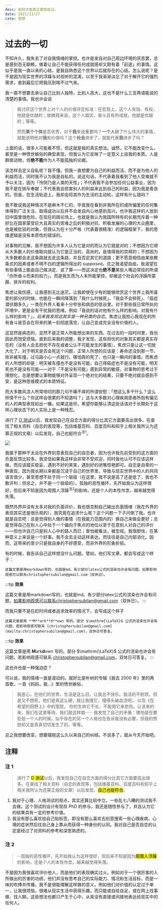 ```yaml
---
desc: 如何才能真正掌控自己。
date: 2021/11/27
cate: 思想
---
```


# 过去的一切

不知许久，我失去了对自我情绪的掌控。也许是发自对自己周边环境的厌恶罢，总是感到百无聊赖，做着让自己不能获得任何成就感却又颇有着「前途」的事情。这似乎是我一直以来的心结，是我自熟悉这个世界以后就存在的心结。怎么说呢？是不是因为现实世界的浮躁与对视听的混淆，以至于我渐渐淡忘了对于解开它的强烈需求，直到最后它把我压到喘不过气来。

我一直不想要去承认自己比别人独特，比别人高大，这也不是什么三言两语能说的清楚的事情。我也许会说

> 我讨厌这个世界上对个人的价值评定标准：在宏观上，这个人有钱、有权，他就是优越的；放微观来说，这个人踏实、奋斗且有所成就，他就是优越的；等等。
> 
> 然而**某个个体**是否优秀，对于**我**来说重要吗？**一个人**做了什么伟大的事情，就能说明他对**我**有价值吗？这个**社会**进步了，就能代表**我**进步了吗？

上面的话，很多人可能看不惯，但这就是我的真实想法。诚然，它不能改变什么，甚至是一种愤世嫉俗的典型表现，但我认为它反映了一定意义上自我的本质。人是群居动物，但**绝不能**作为人不能孤独的论据。

该怎样去定义自私呢？我不懂。但我一直想要为自己的利益而活，而不是为他人的利益而活，同时我不认为我是自私的。说这句话，不代表着我看到了他人受难就不予以关注，因为「怜悯乃是人类的天性」；不代表我不会参加任何公益事业，因为我不是在排斥奉献；不代表我会损害别人的利益来达到自己的利益，因为我是善良的。但是，在生活轨迹上，我却会将其作为生活的主动轮。这样有什么错吗？

我不敢说我这种情况不是麻木不仁的，毕竟我在看到非我所在的或所偏爱的任何集体得到广泛关注、取得成功以后并不会发自内心地感到高兴。也许我这样的人放到旧中国里很危险，在现在的舆论场上，也就是我认为我国所特有的长期充斥着一种好比在国家蒙受巨大且真实的苦难之后的积极对抗、积极发展的心理的大众圈里，也是被批驳的对象，但我认为在十分严格（代表着很精准）的逻辑框架下，我的思维逻辑是没有本质性的错误的。

对事物的见解，我不想因为许多人认为它是对的而认为它就是对的；不想因为它顺从大多数人的价值取向就认为它是正当的、高尚的，是值得我的崇拜的；不想因为大多数都会走这条路就去走这条路，并且否定其它的道路；更不愿意相信由某些教条式的因素或者不明不白的逻辑所得出的 *supposed*。总之我渴望自由，我渴望在有些事情上能由自己做决定、说了算——而这决定也**绝不是**某些人嘴边常挂的所谓「你所奋斗而来的权力」，而是我生而为人本所能掌控，却被这个社会的浮躁所蒙蔽、排斥的权利。

焦虑让我伤感，让我感到无比迷茫。让我即使在少有的能够欣赏这个世界上我所喜爱的部分的时候，也能在一瞬间降落到「我什么时候死」、「我会不会猝死」、「癌症潜伏期多久」一类在外界人看来十分夸张和病态的低谷里。对于那些我日常所处的环境中，更是会有干扰我的思绪，例如「我说的话对他有什么样的影响，对我有什么样的影响？」，*后来我发现这其实是一种另类的自恋*。焦虑让我担心我现在的所有奋斗是否会在将来的某一刻彻底落空，让自己变成完全没有价值的人。

这显然是病态的，显然不是正常人所能想出来的东西。在过去的一段时间里，我也因此而饱受烦恼。直到后来我的调整，我才发现，这些担忧的对象其实都是真实存在的（没有人会去担忧不存在或者公认不可能发生的事情），焦虑只是让这一切放大化了。对于明天是否会死这个问题，正常人所想的应该是：寿命还没到那一节，除非被车撞，过马路小心一点就行。哪怕真的死了，也只是一瞬间的事情。而焦虑的人所想的却是：明天被车撞也不是没有可能，自己得癌症也不是没有可能，明天死也不是没有可能——对于「不是没有可能」感到异常的敏感，对事物的思考过于理想化，总是想要让事物能够对外呈现一个绝对化的结果，只要不绝对就会感到不安，是这种思维模式的本质特征。

而大多数风凉人所常唠叨的那几句不痛不痒的所谓安慰：「想这么多干什么？这么矫情干什么？你这样会很累的不知道吗？」这与大多数对心理疾病患者所抱有偏见的人的典型表现如出一辙。如果这是你，希望你能够认清这些话语对于长期处于这样心理状态下的人实际上是一种残忍。

进行了 [D 测试](https://www.idrlabs.com/cn/dark-core-personality/test.php)以后，我发现自己在自恋方面的得分比其它方面要高出很多。在查找了相关资料（自恋的表现等，包括维基百科、百度百科和知乎上相关我所认为还算正规的文章）以后发现，自己也挺符合<sup>注1</sup>。

![](https://z3.ax1x.com/2021/11/27/oeLeKg.jpg)

我属于那种不太会在外界刻意表现自己的自恋者，因为也许我先前受到的这方面的负面反馈比较多。我坚信如果我这样会非常不受欢迎，同时我也认可不应该这样做，而应该踏实稳妥，遇到不好的笑笑，遇到好的闭嘴惊艳即可。自恋是自卑的一种表现，因为我长期以来都是沉浸于自己的世界里，导致与现实世界中的人的共同语言很少，甚至思想不处于同一个层级（在这里，我不说是高了还是低了，我也不敢评判；但总之，并不是一个层级的）。孤独的恶性循环，先开始我认为这样很好，但后来不知是因为周围人浮躁<sup>注2</sup>的影响，还是个人的本性作祟，越来越觉得失落。

既然外界并没有太多对我的负面评价，我也很克制自己输出负面情绪（我在外界的表现其实还是很乐观的），我究竟在追求什么呢？这个问题一下子问倒了我。也许就是自恋吧：总是觉得别人做的事情（在我能力范围内的）换自己来做会更好；总是觉得自己在别人心中处于一个偏向于焦点的地位以至于在意别人对自己的评价——但也许自己只是别人心中的路人而已；害怕被看淡，被忽视。我很胆怯，在某种意义上来说是一个好事。我不会去主动这样表达，而往往是自己内部消化。因而，这带来的至少只是我自身的不好感受，而非外界的形象折损。

有的时候，我告诉自己这样想没什么问题。譬如，他们写文章，都会写成这个样子：

```
这篇文章是用markdown写的，也就是md。有少部分latex公式的渲染也许会有问题，如果影响观感可以联系christophersubilan@gmail.com（双休日）。
```

:::tip
**效果**

这篇文章是用markdown写的，也就是md。有少部分latex公式的渲染也许会有问题，如果影响观感可以联系christophersubilan@gmail.com（双休日）。
:::

而我只要不是在赶时间或者追求效率的情况下，会写成这个样子

```
这篇文章是用 **M**ark**d**own 写的。部分 $\mathrm{\LaTeX}$ 公式的渲染也许会有问题，若影响观感可联系 [christophersubilan@gmail.com](mailto:christophersubilan@gmail.com)，双休日可答复。
```

:::tip
**效果**

这篇文章是用 **M**ark**d**own 写的。部分 $\mathrm{\LaTeX}$ 公式的渲染也许会有问题，若影响观感可联系 [christophersubilan@gmail.com](mailto:christophersubilan@gmail.com)，双休日可答复。
:::

这也许也是一种强迫症？

可以说，我的情绪一直是波动的。就好比是朴树的专辑《我去 2000 年》里的两首歌，一首《妈妈，我...》里的愤世嫉俗，
> 我恶心，在他们的世界，生活是这么旧，让我总不快乐。我活的不耐烦，但是又不想死，他们是真这么硬，就让我撞它，撞得头破血流吧。
以及《在希望的田野上》中的宽慰，
> 你的生命它不长，不能用它来悲伤。让该来的来，我们在这里等待。我们就这样唱······
我发觉了自己的矛盾：哪怕是在要贬低一个人的时候，似乎存在的另一个人格也在告诉我没有必要，但我的愤怒却又是真真切切发生了的。等等。

总之我想要改变，想要摆脱这么久以来自己的纠结。不说多了，就从今天开始吧。

## 注释

### 注 1

> 进行了 <mark>D 测试</mark>以后，我发现自己在自恋方面的得分比其它方面要高出很多。在查找了相关资料（自恋的表现等，包括维基百科、百度百科和知乎上相关我所认为还算正规的文章）以后发现，<mark>自己也挺符合</mark>。

1. 我对于心理、人格测试的观点，其实还算比较中立。一些乱七八糟的测试我不会做。这个测试的设计有现存 PhD 的参与，我还是随性参与了，并且认为它的结果具有一定的参考价值。
2. 我没有那么喜欢给自己贴标签，即没有那么喜欢去刻意搜索一些心理疾病、心境的症状然后往自己身上靠从而获得一种身份的认同。我对自己是否自恋的认定是经过了对资料的参考和深思熟虑的。

### 注 2

> ···孤独的恶性循环，先开始我认为这样很好，但后来不知是因为<mark>周围人浮躁</mark>的影响，还是个人的本性作祟，越来越觉得失落。

不是因为我很喜欢评价他人，而是他们的表现确实过火。例如对于一个很厉害的人所做出的厉害的功绩，他们并没有思考自己的实际能力、情况和生活目标，而是一味的吹捧并传播，我不是很能理解这样做的意义。例如他们对价值的认定过于单一，让我很烦恼，很难从现实生活中获得乐趣，而只能或自给自足，或在网上找事做、找人聊。这些想法也都只产生于心中，从来没有直接或间接地表达给现实中的任何人。
